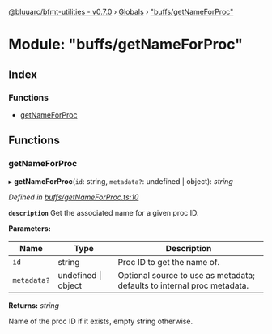 [@bluuarc/bfmt-utilities - v0.7.0](../README.md) › [Globals](../globals.md) › ["buffs/getNameForProc"](_buffs_getnameforproc_.md)

# Module: "buffs/getNameForProc"

## Index

### Functions

* [getNameForProc](_buffs_getnameforproc_.md#getnameforproc)

## Functions

###  getNameForProc

▸ **getNameForProc**(`id`: string, `metadata?`: undefined | object): *string*

*Defined in [buffs/getNameForProc.ts:10](https://github.com/BluuArc/bfmt-utilities/blob/master/src/buffs/getNameForProc.ts#L10)*

**`description`** Get the associated name for a given proc ID.

**Parameters:**

Name | Type | Description |
------ | ------ | ------ |
`id` | string | Proc ID to get the name of. |
`metadata?` | undefined &#124; object | Optional source to use as metadata; defaults to internal proc metadata. |

**Returns:** *string*

Name of the proc ID if it exists, empty string otherwise.
